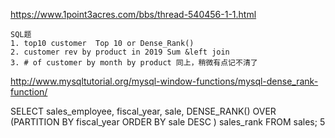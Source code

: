 https://www.1point3acres.com/bbs/thread-540456-1-1.html
```
SQL题
1. top10 customer  Top 10 or Dense_Rank()          
2. customer rev by product in 2019 Sum &left join
3. # of customer by month by product 同上，稍微有点记不清了
```


http://www.mysqltutorial.org/mysql-window-functions/mysql-dense_rank-function/           


SELECT
    sales_employee,
    fiscal_year,
    sale,
    DENSE_RANK() OVER (PARTITION BY
                     fiscal_year
                 ORDER BY
                     sale DESC
                ) sales_rank
FROM
    sales;
5


